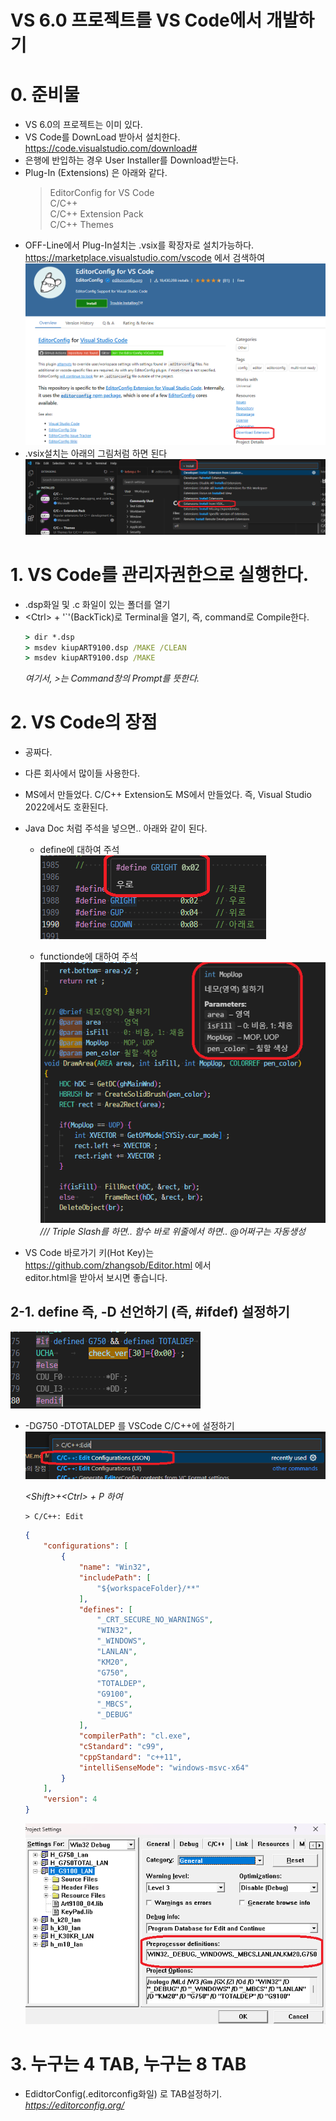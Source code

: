 ﻿# VS 6.0 프로젝트를 VS Code에서 개발하기

# 0. 준비물
  - VS 6.0의 프로젝트는 이미 있다.
  - VS Code를 DownLoad 받아서 설치한다. <https://code.visualstudio.com/download#>
  - 은행에 반입하는 경우 User Installer를 Download받는다.
  - Plug-In (Extensions) 은 아래와 같다.
    > EditorConfig for VS Code\
    > C/C++\
    > C/C++ Extension Pack\
    > C/C++ Themes
  - OFF-Line에서 Plug-In설치는 .vsix를 확장자로 설치가능하다.
    <https://marketplace.visualstudio.com/vscode> 에서 검색하여  
    ![.vsix다운받기](./download.vsix.png)
  - .vsix설치는 아래의 그림처럼 하면 된다  
    ![.vsiz설치하기](./install.vsix.png)

# 1. VS Code를 관리자권한으로 실행한다.
  - .dsp화일 및 .c 화일이 있는 폴더를 열기
  - &lt;Ctrl> + '`'(BackTick)로 Terminal을 열기, 즉, command로 Compile한다.
    ```cmd
    > dir *.dsp
    > msdev kiupART9100.dsp /MAKE /CLEAN
    > msdev kiupART9100.dsp /MAKE
    ```
    *여기서,  >는 Command창의 Prompt를 뜻한다.*

# 2. VS Code의 장점
  - 공짜다.
  - 다른 회사에서 많이들 사용한다.
  - MS에서 만들었다. C/C++ Extension도 MS에서 만들었다. 즉, Visual Studio 2022에서도 호환된다.
  - Java Doc 처럼 주석을 넣으면.. 아래와 같이 된다.
    - define에 대하여 주석  
      ![define주석](./define.comment.png)  

    - functionde에 대하여 주석  
      ![functionde주석](./function.comment.png)  
      */// Triple Slash를 하면.. 함수 바로 위줄에서 하면.. @어쩌구는 자동생성*

  - VS Code 바로가기 키(Hot Key)는\
    <https://github.com/zhangsob/Editor.html> 에서\
    editor.html을 받아서 보시면 좋습니다.

## 2-1. define 즉, -D 선언하기 (즉, #ifdef) 설정하기
  ![define설정](./ifdef.png)  
  - -DG750 -DTOTALDEP 를 VSCode C/C++에 설정하기
    ![config](./ccpp.config.json.png)  

    *&lt;Shift>+&lt;Ctrl> + P 하여*

      ```
      > C/C++: Edit
      ```
    ```json
    {
        "configurations": [
            {
                "name": "Win32",
                "includePath": [
                    "${workspaceFolder}/**"
                ],
                "defines": [
                    "_CRT_SECURE_NO_WARNINGS",
                    "WIN32",
                    "_WINDOWS",
                    "LANLAN",
                    "KM20",
                    "G750",
                    "TOTALDEP",
                    "G9100",
                    "_MBCS",
                    "_DEBUG"
                ],
                "compilerPath": "cl.exe",
                "cStandard": "c99",
                "cppStandard": "c++11",
                "intelliSenseMode": "windows-msvc-x64"
            }
        ],
        "version": 4
    }
    ```
    ![VS6.0 Settings](./vs.settings.png)
    
# 3. 누구는 4 TAB, 누구는 8 TAB
  - EdidtorConfig(.editorconfig화일) 로 TAB설정하기.  
    *<https://editorconfig.org/>*
